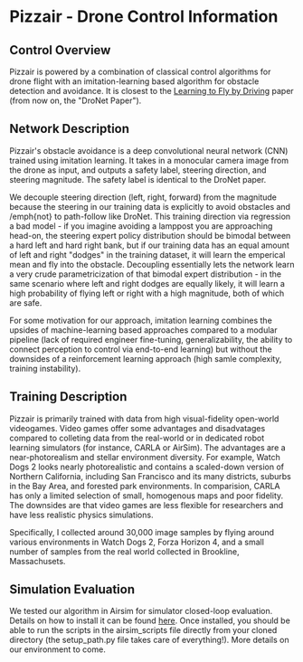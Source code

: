 # Pizzair - Drone Control Information

## Control Overview
Pizzair is powered by a combination of classical control algorithms for drone flight with an imitation-learning based algorithm for obstacle detection and avoidance. It is closest to the [Learning to Fly by Driving](https://ieeexplore.ieee.org/abstract/document/8264734) paper (from now on, the "DroNet Paper"). 

## Network Description
Pizzair's obstacle avoidance is a deep convolutional neural network (CNN) trained using imitation learning. It takes in a monocular camera image from the drone as input, and outputs a safety label, steering direction, and steering magnitude. The safety label is identical to the DroNet paper. 

We decouple steering direction (left, right, forward) from the magnitude because the steering in our training data is explicitly to avoid obstacles and /emph{not} to path-follow like DroNet. This training direction via regression a bad model - if you imagine avoiding a lamppost you are approaching head-on, the steering expert policy distribution should be bimodal between a hard left and hard right bank, but if our training data has an equal amount of left and right "dodges" in the training dataset, it will learn the emperical mean and fly into the obstacle. Decoupling essentially lets the network learn a very crude parametricization of that bimodal expert distribution - in the same scenario where left and right dodges are equally likely, it will learn a high probability of flying left or right with a high magnitude, both of which are safe. 

For some motivation for our approach, imitation learning combines the upsides of machine-learning based approaches compared to a modular pipeline (lack of required engineer fine-tuning, generalizability, the ability to connect perception to control via end-to-end learning) but without the downsides of a reinforcement learning approach (high samle complexity, training instability).

## Training Description
Pizzair is primarily trained with data from high visual-fidelity open-world videogames. Video games offer some advantages and disadvatages compared to colleting data from the real-world or in dedicated robot learning simulators (for instance, CARLA or AirSim). The advantages are a near-photorealism and stellar environment diversity. For example, Watch Dogs 2 looks nearly photorealistic and contains a scaled-down version of Northern California, including San Francisco and its many districts, suburbs in the Bay Area, and forested park environments. In comparision, CARLA has only a limited selection of small, homogenous maps and poor fidelity. The downsides are that video games are less flexible for researchers and have less realistic physics simulations. 


Specifically, I collected around 30,000 image samples by flying around various environments in Watch Dogs 2, Forza Horizon 4, and a small number of samples from the real world collected in Brookline, Massachusets. 

## Simulation Evaluation

We tested our algorithm in Airsim for simulator closed-loop evaluation. Details on how to install it can be found [here](https://microsoft.github.io/AirSim/). Once installed, you should be able to run the scripts in the airsim_scripts file directly from your cloned directory (the setup_path.py file takes care of everything!). More details on our environment to come. 